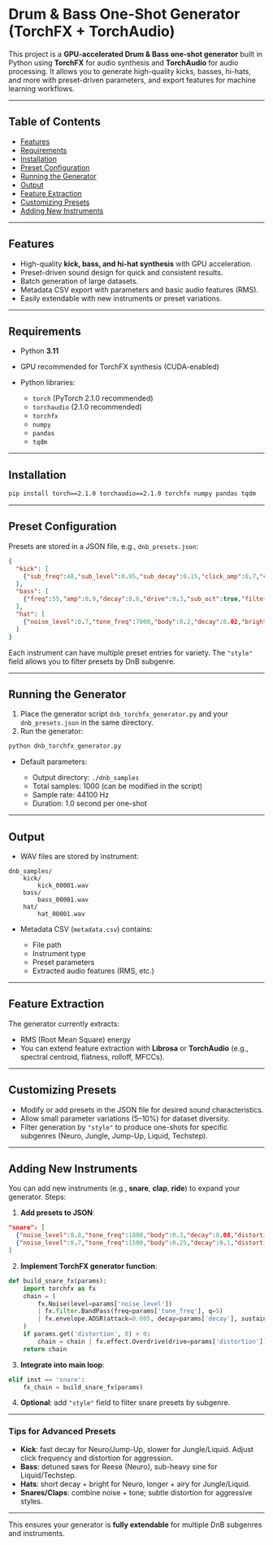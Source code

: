 # Drum & Bass One-Shot Generator (TorchFX + TorchAudio)

This project is a **GPU-accelerated Drum & Bass one-shot generator** built in Python using **TorchFX** for audio synthesis and **TorchAudio** for audio processing. It allows you to generate high-quality kicks, basses, hi-hats, and more with preset-driven parameters, and export features for machine learning workflows.

---

## Table of Contents

* [Features](#features)
* [Requirements](#requirements)
* [Installation](#installation)
* [Preset Configuration](#preset-configuration)
* [Running the Generator](#running-the-generator)
* [Output](#output)
* [Feature Extraction](#feature-extraction)
* [Customizing Presets](#customizing-presets)
* [Adding New Instruments](#adding-new-instruments)

---

## Features

* High-quality **kick, bass, and hi-hat synthesis** with GPU acceleration.
* Preset-driven sound design for quick and consistent results.
* Batch generation of large datasets.
* Metadata CSV export with parameters and basic audio features (RMS).
* Easily extendable with new instruments or preset variations.

---

## Requirements

* Python **3.11**
* GPU recommended for TorchFX synthesis (CUDA-enabled)
* Python libraries:

  * `torch` (PyTorch 2.1.0 recommended)
  * `torchaudio` (2.1.0 recommended)
  * `torchfx`
  * `numpy`
  * `pandas`
  * `tqdm`

---

## Installation

```bash
pip install torch==2.1.0 torchaudio==2.1.0 torchfx numpy pandas tqdm
```

---

## Preset Configuration

Presets are stored in a JSON file, e.g., `dnb_presets.json`:

```json
{
  "kick": [
    {"sub_freq":48,"sub_level":0.95,"sub_decay":0.15,"click_amp":0.7,"click_tone_freq":4000,"click_decay":0.012,"distortion":0.4,"brightness":0.3,"style":"neuro"}
  ],
  "bass": [
    {"freq":55,"amp":0.9,"decay":0.6,"drive":0.3,"sub_oct":true,"filter_cut":200,"osc_type":"saw","style":"jumpup"}
  ],
  "hat": [
    {"noise_level":0.7,"tone_freq":7000,"body":0.2,"decay":0.02,"brightness":0.2,"style":"liquid"}
  ]
}
```

Each instrument can have multiple preset entries for variety. The `"style"` field allows you to filter presets by DnB subgenre.

---

## Running the Generator

1. Place the generator script `dnb_torchfx_generator.py` and your `dnb_presets.json` in the same directory.
2. Run the generator:

```bash
python dnb_torchfx_generator.py
```

* Default parameters:

  * Output directory: `./dnb_samples`
  * Total samples: 1000 (can be modified in the script)
  * Sample rate: 44100 Hz
  * Duration: 1.0 second per one-shot

---

## Output

* WAV files are stored by instrument:

```
dnb_samples/
    kick/
        kick_00001.wav
    bass/
        bass_00001.wav
    hat/
        hat_00001.wav
```

* Metadata CSV (`metadata.csv`) contains:

  * File path
  * Instrument type
  * Preset parameters
  * Extracted audio features (RMS, etc.)

---

## Feature Extraction

The generator currently extracts:

* RMS (Root Mean Square) energy
* You can extend feature extraction with **Librosa** or **TorchAudio** (e.g., spectral centroid, flatness, rolloff, MFCCs).

---

## Customizing Presets

* Modify or add presets in the JSON file for desired sound characteristics.
* Allow small parameter variations (5–10%) for dataset diversity.
* Filter generation by `"style"` to produce one-shots for specific subgenres (Neuro, Jungle, Jump-Up, Liquid, Techstep).

---

## Adding New Instruments

You can add new instruments (e.g., **snare**, **clap**, **ride**) to expand your generator. Steps:

1. **Add presets to JSON**:

```json
"snare": [
  {"noise_level":0.8,"tone_freq":1800,"body":0.3,"decay":0.08,"distortion":0.2,"style":"neuro"},
  {"noise_level":0.7,"tone_freq":1500,"body":0.25,"decay":0.1,"distortion":0.1,"style":"jungle"}
]
```

2. **Implement TorchFX generator function**:

```python
def build_snare_fx(params):
    import torchfx as fx
    chain = (
        fx.Noise(level=params['noise_level'])
        | fx.filter.BandPass(freq=params['tone_freq'], q=5)
        | fx.envelope.ADSR(attack=0.005, decay=params['decay'], sustain=0.0, release=0.01)
    )
    if params.get('distortion', 0) > 0:
        chain = chain | fx.effect.Overdrive(drive=params['distortion'])
    return chain
```

3. **Integrate into main loop**:

```python
elif inst == 'snare':
    fx_chain = build_snare_fx(params)
```

4. **Optional**: add `"style"` field to filter snare presets by subgenre.

---

### Tips for Advanced Presets

* **Kick**: fast decay for Neuro/Jump-Up, slower for Jungle/Liquid. Adjust click frequency and distortion for aggression.
* **Bass**: detuned saws for Reese (Neuro), sub-heavy sine for Liquid/Techstep.
* **Hats**: short decay + bright for Neuro, longer + airy for Jungle/Liquid.
* **Snares/Claps**: combine noise + tone; subtle distortion for aggressive styles.

---

This ensures your generator is **fully extendable** for multiple DnB subgenres and instruments.


